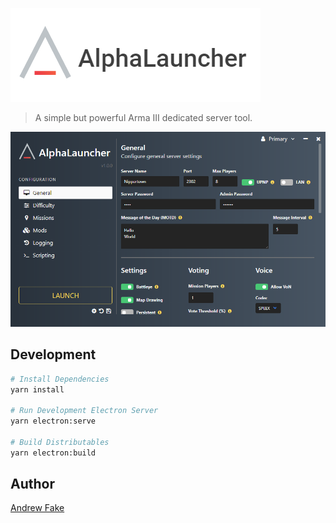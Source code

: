 ![](static/images/logo.png?raw)

> A simple but powerful Arma III dedicated server tool.

![](static/images/launcher.png?raw)


## Development

```bash
# Install Dependencies
yarn install

# Run Development Electron Server
yarn electron:serve

# Build Distributables
yarn electron:build
```

## Author
[Andrew Fake](https://github.com/alphapseudo)